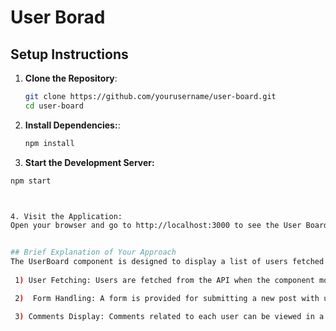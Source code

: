 # User Borad

## Setup Instructions

1. **Clone the Repository**:
   ```bash
   git clone https://github.com/yourusername/user-board.git
   cd user-board

2. **Install Dependencies:**:
   ```bash
   npm install

3. **Start the Development Server:**
  ```bash 
  npm start 



4. Visit the Application:
Open your browser and go to http://localhost:3000 to see the User Board in action.


## Brief Explanation of Your Approach
 The UserBoard component is designed to display a list of users fetched from the JSONPlaceholder API 
    
   1) User Fetching: Users are fetched from the API when the component mounts.

   2)  Form Handling: A form is provided for submitting a new post with user details, and upon submission, the data is sent to the API.

   3) Comments Display: Comments related to each user can be viewed in a modal.